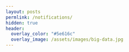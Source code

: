 ```yaml
---
layout: posts
permlink: /notifications/
hidden: true
header:
  overlay_color: "#5e616c"
  overlay_image: /assets/images/big-data.jpg
---
```

